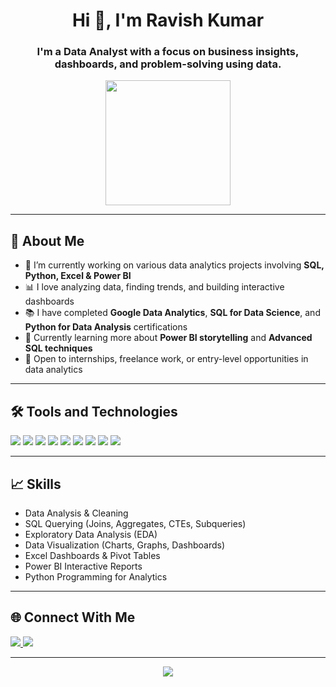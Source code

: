 
<h1 align="center">Hi 👋, I'm Ravish Kumar</h1>
<h3 align="center">I'm a Data Analyst with a focus on business insights, dashboards, and problem-solving using data.</h3>

<p align="center">
  <img src="https://media.giphy.com/media/26tn33aiTi1jkl6H6/giphy.gif" width="200"/>
</p>

---

## 🚀 About Me

- 🔭 I’m currently working on various data analytics projects involving **SQL, Python, Excel & Power BI**  
- 📊 I love analyzing data, finding trends, and building interactive dashboards  
- 📚 I have completed **Google Data Analytics**, **SQL for Data Science**, and **Python for Data Analysis** certifications  
- 🌱 Currently learning more about **Power BI storytelling** and **Advanced SQL techniques**  
- 🎯 Open to internships, freelance work, or entry-level opportunities in data analytics

---

## 🛠️ Tools and Technologies

<p>
  <img src="https://img.shields.io/badge/Python-3776AB?style=for-the-badge&logo=python&logoColor=white"/>
  <img src="https://img.shields.io/badge/Numpy-013243?style=for-the-badge&logo=numpy&logoColor=white"/>
  <img src="https://img.shields.io/badge/Pandas-150458?style=for-the-badge&logo=pandas&logoColor=white"/>
  <img src="https://img.shields.io/badge/Matplotlib-11557c?style=for-the-badge&logo=matplotlib&logoColor=white"/>
  <img src="https://img.shields.io/badge/Seaborn-00CED1?style=for-the-badge"/>
  <img src="https://img.shields.io/badge/SQL-025E8C?style=for-the-badge&logo=mysql&logoColor=white"/>
  <img src="https://img.shields.io/badge/Excel-217346?style=for-the-badge&logo=microsoft-excel&logoColor=white"/>
  <img src="https://img.shields.io/badge/Power%20BI-F2C811?style=for-the-badge&logo=powerbi&logoColor=black"/>
  <img src="https://img.shields.io/badge/Git-F05032?style=for-the-badge&logo=git&logoColor=white"/>
</p>

---

## 📈 Skills

- Data Analysis & Cleaning  
- SQL Querying (Joins, Aggregates, CTEs, Subqueries)  
- Exploratory Data Analysis (EDA)  
- Data Visualization (Charts, Graphs, Dashboards)  
- Excel Dashboards & Pivot Tables  
- Power BI Interactive Reports  
- Python Programming for Analytics  

---


## 🌐 Connect With Me

<p align="left">
  <a href="https://www.linkedin.com/in/ravish-kumar-b180812b0/" target="_blank">
    <img src="https://img.shields.io/badge/LinkedIn-blue?style=for-the-badge&logo=linkedin"/>
  </a>
  <a href="https://github.com/Ravish932" target="_blank">
    <img src="https://img.shields.io/badge/GitHub-black?style=for-the-badge&logo=github"/>
  </a>

</p>

---

<p align="center">
  <img src="https://capsule-render.vercel.app/api?type=waving&color=gradient&height=150&section=footer&text=Thanks%20for%20Visiting!&fontSize=30&fontAlign=middle" />
</p>

